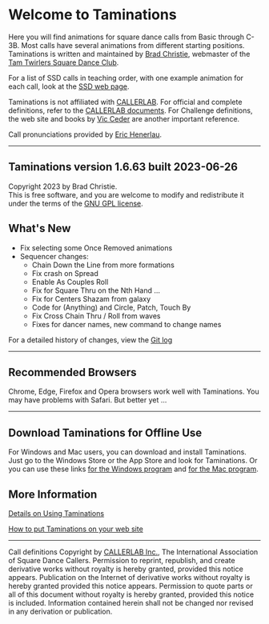
# Welcome to Taminations

Here you will find animations for square dance calls from Basic through C-3B.
Most calls have several animations from different starting positions.
Taminations is written and maintained by
[Brad Christie](mailto:brad@bradchristie.com),
webmaster of the [Tam Twirlers Square Dance Club](http://www.tamtwirlers.org/).

For a list of SSD calls in teaching order, with one example animation
for each call, look at the [SSD web page](https://www.tamtwirlers.org/taminations/ssd.html).

Taminations is not affiliated with
[CALLERLAB](http://www.callerlab.org/). For official and complete
definitions, refer to the
[CALLERLAB documents](https://www.callerlab.org/dance-programs/).
For Challenge definitions, the web site and books by
[Vic Ceder](https://www.ceder.net/def/)
are another important reference.

Call pronunciations provided by
[Eric Henerlau](http://www.erichenerlau.com/).

---

## Taminations version 1.6.63 built 2023-06-26
Copyright 2023 by Brad Christie.  
This is free software, and you are welcome to modify and redistribute it
under the terms of the [GNU GPL license](http://www.gnu.org/licenses/gpl.html).  

## What's New
* Fix selecting some Once Removed animations
* Sequencer changes:
  - Chain Down the Line from more formations
  - Fix crash on Spread
  - Enable As Couples Roll
  - Fix for Square Thru on the Nth Hand ...
  - Fix for Centers Shazam from galaxy
  - Code for (Anything) and Circle, Patch, Touch By
  - Fix Cross Chain Thru / Roll from waves
  - Fixes for dancer names, new command to change names

For a detailed history of changes, view the
[Git log](https://github.com/bradchristie/taminations-flutter/commits/main)


***
## Recommended Browsers

Chrome, Edge, Firefox and Opera browsers work well with Taminations.
You may have problems with Safari.  But better yet ...
***
## Download Taminations for Offline Use

For Windows and Mac users, you can download and install Taminations.
Just go to the Windows Store or the App Store and look for Taminations.
Or you can use these links
[for the Windows program](https://www.microsoft.com/en-us/p/taminations/9nblggh5gghh)
and [for the Mac program](https://apps.apple.com/us/app/taminations/id613793359).


## More Information

[Details on Using Taminations](how_to_use.md)

[How to put Taminations on your web site](embed.md)

***

Call definitions Copyright by
[CALLERLAB Inc.](http://www.callerlab.org/),
The International Association of Square Dance Callers.
Permission to reprint, republish, and create derivative works
without royalty is hereby granted, provided this notice appears.
Publication on the Internet of derivative works without royalty is
hereby granted provided this notice appears. Permission to quote
parts or all of this document without royalty is hereby granted,
provided this notice is included. Information contained herein shall
not be changed nor revised in any derivation or publication.

